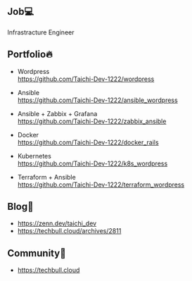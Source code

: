 ## Job💻
Infrastracture Engineer

## Portfolio🔥
- Wordpress  
https://github.com/Taichi-Dev-1222/wordpress

- Ansible  
https://github.com/Taichi-Dev-1222/ansible_wordpress

- Ansible + Zabbix + Grafana  
https://github.com/Taichi-Dev-1222/zabbix_ansible

- Docker  
https://github.com/Taichi-Dev-1222/docker_rails

- Kubernetes  
https://github.com/Taichi-Dev-1222/k8s_wordpress

- Terraform + Ansible  
https://github.com/Taichi-Dev-1222/terraform_wordpress  

## Blog📝
- https://zenn.dev/taichi_dev
- https://techbull.cloud/archives/2811

## Community🙌
- https://techbull.cloud


  
<!--
**Taichi-Dev-1222/Taichi-Dev-1222** is a ✨ _special_ ✨ repository because its `README.md` (this file) appears on your GitHub profile.

Here are some ideas to get you started:

- 🔭 I’m currently working on ...
- 🌱 I’m currently learning ...
- 👯 I’m looking to collaborate on ...
- 🤔 I’m looking for help with ...
- 💬 Ask me about ...
- 📫 How to reach me: ...
- 😄 Pronouns: ...
- ⚡ Fun fact: ...
-->
